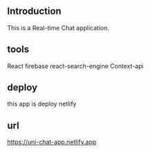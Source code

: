 

## Introduction
This is a Real-time Chat application.

## tools
React
firebase
react-search-engine
Context-api

## deploy 
this app is deploy netlify

## url
https://uni-chat-app.netlify.app


